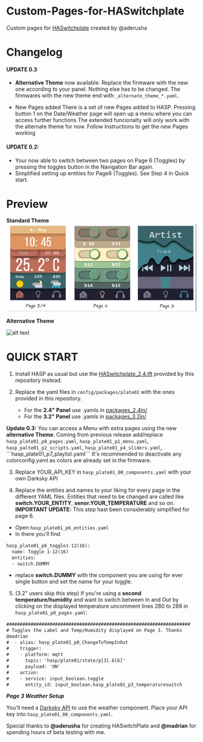 # Custom-Pages-for-HASwitchplate
Custom pages for [HASwitchplate](https://github.com/aderusha/HASwitchPlate) created by @aderusha

Changelog
====

#### UPDATE 0.3
- **Alternative Theme** now available.
  Replace the firmware with the new one according to your panel. Nothing else has to be changed. The firmwares with the new theme end with ```_alternate_theme_*.yaml```.

- New Pages added
  There is a set of new Pages added to HASP.
  Pressing button 1 on the Date/Weather page will open up a menu where you can access further functions
  The extended funcionalty will only work with the alternate theme for now. Follow Instructions to get the new Pages working

#### UPDATE 0.2:  
- Your now able to switch between two pages on Page 6 (Toggles) by pressing the toggles button in the Navigation Bar again.
- Simplified setting up entities for Page6 (Toggles). See Step 4 in Quick start.

Preview
===
**Standard Theme**
![alt text](https://raw.githubusercontent.com/zonko16/Custom-Pages-for-HASwitchplate/master/Preview.png)

**Alternative Theme**

![alt text](https://raw.githubusercontent.com/zonko16/Custom-Pages-for-HASwitchplate/beta/preview_alternate_theme.png)


QUICK START
=====

1. Install HASP as usual but use the [HASwitchplate_2.4.tft](https://github.com/zonko16/Custom-Pages-for-HASwitchplate/blob/master/Nextion%20HMI/HASwitchPlate_2.4.tft) provided by this repository instead. 

2. Replace the yaml files in ```config/packages/plate01``` with the ones provided in this repository.
    - For the **2.4" Panel** use .yamls in [packages_2.4in/](https://github.com/zonko16/Custom-Pages-for-HASwitchplate/tree/master/packages_2.4in) 
    - For the **3.2" Panel** use .yamls in [packages_3.2in/](https://github.com/zonko16/Custom-Pages-for-HASwitchplate/tree/master/packages_3.2in)

  **Update 0.3:** You can access a Menu with extra pages using the new **alternative Theme**.
  Coming from previous release add/replace ```hasp_plate01_p0_pages.yaml```, ```hasp_plate01_p1_menu.yaml```, ```hasp_palte01_p2_scripts.yaml```, ```hasp_plate01_p4_sliders.yaml```, ```hasp_plate01_p7_playlist.yaml´``
  It's recommended to deactivate any colorconfig.yaml as colors are already set in the firmware.

3. Replace YOUR_API_KEY in ```hasp_plate01_00_components.yaml``` with your own Darksky API 

4. Replace the entities and names to your liking for every page in the different YAML files.
Entities that need to be changed are called like **switch.YOUR_ENTITY**, **senor.YOUR_TEMPERATURE** and so on.
**IMPORTANT UPDATE:** This step hast been considerably simplified for page 6. 
- Open ```hasp_plate01_p6_entities.yaml```
- In there you'll find 
```
hasp_plate01_p6_toggle1-12(16):
  name: Toggle 1-12(16)
  entities:
  - switch.DUMMY
```
- replace **switch.DUMMY** with the component you are using for ever single button and set the name for your toggle.

5. (3.2" users skip this step) If you're using a **second temperature/humidity** and want to switch between In and  Out by clicking on the displayed temperature uncomment lines 280 to 288 in ```hasp_plate01_p0_pages.yaml```:

```
####################################################################
# Toggles the Label and Temp/Humidity displayed on Page 3. Thanks @madrian
#  - alias: hasp_plate01_p0_ChangeToTempInOut
#    trigger:
#    - platform: mqtt
#      topic: 'hasp/plate01/state/p[3].b[6]'
#      payload: 'ON' 
#    action:
#    - service: input_boolean.toggle
#      entity_id: input_boolean.hasp_plate01_p3_temperatureswitch
```




**_Page 3 Weather Setup_**

You'll need a [Darksky API](https://darksky.net/dev) to use the weather component. Place your API key into ```hasp_plate01_00_components.yaml```. 

Special thanks to **@aderusha** for creating HASwitchPlate and **@madrian** for spending hours of beta testing with me. 



